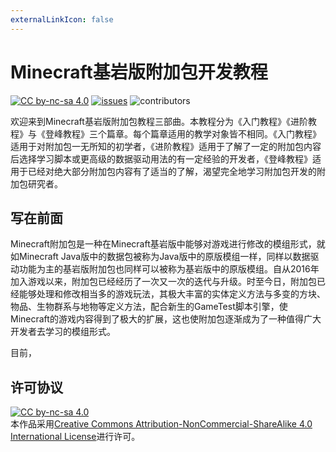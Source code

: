 ```yaml
---
externalLinkIcon: false
---
```


# Minecraft基岩版附加包开发教程

[![CC by-nc-sa 4.0][cc-by-nc-sa-shield]][cc-by-nc-sa]
[![issues][issues-shield]][issues]
![contributors][contributors-shield]

欢迎来到Minecraft基岩版附加包教程三部曲。本教程分为《入门教程》《进阶教程》与《登峰教程》三个篇章。每个篇章适用的教学对象皆不相同。《入门教程》适用于对附加包一无所知的初学者，《进阶教程》适用于了解了一定的附加包内容后选择学习脚本或更高级的数据驱动用法的有一定经验的开发者，《登峰教程》适用于已经对绝大部分附加包内容有了适当的了解，渴望完全地学习附加包开发的附加包研究者。

## 写在前面

Minecraft附加包是一种在Minecraft基岩版中能够对游戏进行修改的模组形式，就如Minecraft Java版中的数据包被称为Java版中的原版模组一样，同样以数据驱动功能为主的基岩版附加包也同样可以被称为基岩版中的原版模组。自从2016年加入游戏以来，附加包已经经历了一次又一次的迭代与升级。时至今日，附加包已经能够处理和修改相当多的游戏玩法，其极大丰富的实体定义方法与多变的方块、物品、生物群系与地物等定义方法，配合新生的GameTest脚本引擎，使Minecraft的游戏内容得到了极大的扩展，这也使附加包逐渐成为了一种值得广大开发者去学习的模组形式。

目前，

## 许可协议

[![CC by-nc-sa 4.0][cc-by-nc-sa-image]][cc-by-nc-sa]<br/>
本作品采用[Creative Commons Attribution-NonCommercial-ShareAlike 4.0 International License][cc-by-nc-sa]进行许可。

[cc-by-nc-sa]: http://creativecommons.org/licenses/by-nc-sa/4.0/
[cc-by-nc-sa-image]: https://mirrors.creativecommons.org/presskit/buttons/88x31/svg/by-nc-sa.svg
[cc-by-nc-sa-shield]: https://img.shields.io/badge/License-CC%20BY%20NC%20SA%204.0-lightgrey.svg
[issues]: https://github.com/MiemieMethod/bedrock-addon-tutorial/issues
[issues-shield]: https://img.shields.io/github/issues/MiemieMethod/bedrock-addon-tutorial
[contributors-shield]: https://img.shields.io/github/contributors-anon/MiemieMethod/bedrock-addon-tutorial